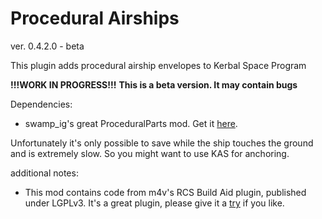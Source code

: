 Procedural Airships
===================

ver. 0.4.2.0 - beta

This plugin adds procedural airship envelopes to Kerbal Space Program

**!!!WORK IN PROGRESS!!!**
**This is a beta version. It may contain bugs**

Dependencies:
* swamp_ig's great ProceduralParts mod. Get it [here](http://forum.kerbalspaceprogram.com/threads/70676-0-24-2WIP-Procedural-Parts-Parts-the-way-you-want-em-0-9-18-Aug-6 "ProceduralParts mod").

Unfortunately it's only possible to save while the ship touches the ground and is extremely slow. So you might want to use KAS for anchoring.

additional notes:

+ This mod contains code from m4v's RCS Build Aid plugin, published under LGPLv3. It's a great plugin, please give it a [try](http://forum.kerbalspaceprogram.com/threads/35996-0-24-x-RCS-Build-Aid-v0-5) if you like.